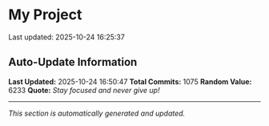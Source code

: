 # My Project


Last updated: 2025-10-24 16:25:37


























































































































































































































































































































































































































































































































































































































































































































































































































































































































































































































































































































































































































































































































































































































































































































## Auto-Update Information

**Last Updated:** 2025-10-24 16:50:47
**Total Commits:** 1075
**Random Value:** 6233
**Quote:** _Stay focused and never give up!_

---
_This section is automatically generated and updated._